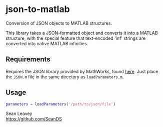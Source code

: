 # json-to-matlab
Conversion of JSON objects to MATLAB structures.

This library takes a JSON-formatted object and converts it into a MATLAB structure, with the special feature that text-encoded 'inf' strings are converted into native MATLAB infinities.

## Requirements ##

Requires the JSON library provided by MathWorks, found [here](http://uk.mathworks.com/matlabcentral/fileexchange/42236-parse-json-text/). Just place the `JSON.m` file in the same directory as `loadParameters.m`.

## Usage ##

```matlab
parameters = loadParameters('/path/to/json/file')
```

Sean Leavey  
https://github.com/SeanDS